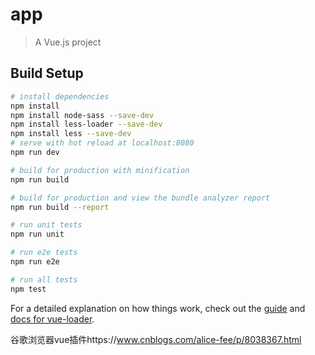 # app

> A Vue.js project

## Build Setup

``` bash
# install dependencies
npm install
npm install node-sass --save-dev
npm install less-loader --save-dev
npm install less --save-dev
# serve with hot reload at localhost:8080
npm run dev

# build for production with minification
npm run build

# build for production and view the bundle analyzer report
npm run build --report

# run unit tests
npm run unit

# run e2e tests
npm run e2e

# run all tests
npm test
```

For a detailed explanation on how things work, check out the [guide](http://vuejs-templates.github.io/webpack/) and [docs for vue-loader](http://vuejs.github.io/vue-loader).

谷歌浏览器vue插件https://www.cnblogs.com/alice-fee/p/8038367.html
